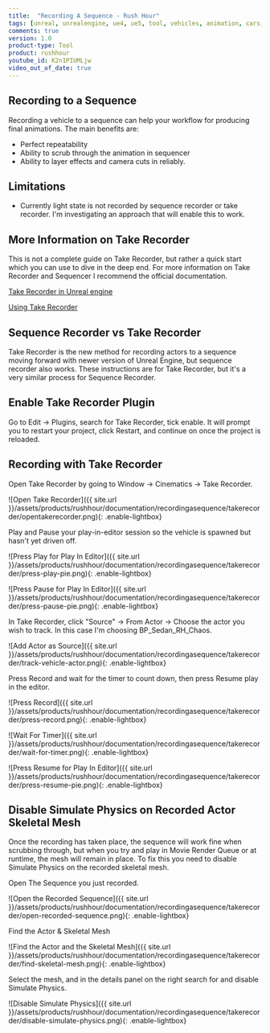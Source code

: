 ```yaml
---
title:  "Recording A Sequence - Rush Hour"
tags: [unreal, unrealengine, ue4, ue5, tool, vehicles, animation, cars, animation, rushhour]
comments: true
version: 1.0
product-type: Tool
product: rushhour
youtube_id: K2n1PIUMLjw
video_out_of_date: true
---
```


## Recording to a Sequence

Recording a vehicle to a sequence can help your workflow for producing final animations. The main benefits are:

* Perfect repeatability
* Ability to scrub through the animation in sequencer
* Ability to layer effects and camera cuts in reliably.

## Limitations

* Currently light state is not recorded by sequence recorder or take recorder. I'm investigating an approach that will enable this to work.

## More Information on Take Recorder

This is not a complete guide on Take Recorder, but rather a quick start which you can use to dive in the deep end. For more information on Take Recorder and Sequencer I recommend the official documentation.

[Take Recorder in Unreal engine](https://docs.unrealengine.com/5.0/en-US/take-recorder-in-unreal-engine/)

[Using Take Recorder](https://docs.unrealengine.com/5.0/en-US/record-gameplay-in-unreal-engine/)

## Sequence Recorder vs Take Recorder

Take Recorder is the new method for recording actors to a sequence moving forward with newer version of Unreal Engine, but sequence recorder also works. These instructions are for Take Recorder, but it's a very similar process for Sequence Recorder.

## Enable Take Recorder Plugin

Go to Edit -> Plugins, search for Take Recorder, tick enable. It will prompt you to restart your project, click Restart, and continue on once the project is reloaded.

## Recording with Take Recorder

Open Take Recorder by going to Window -> Cinematics -> Take Recorder.

![Open Take Recorder]({{ site.url }}/assets/products/rushhour/documentation/recordingasequence/takerecorder/opentakerecorder.png){: .enable-lightbox}

Play and Pause your play-in-editor session so the vehicle is spawned but hasn't yet driven off.

![Press Play for Play In Editor]({{ site.url }}/assets/products/rushhour/documentation/recordingasequence/takerecorder/press-play-pie.png){: .enable-lightbox}

![Press Pause for Play In Editor]({{ site.url }}/assets/products/rushhour/documentation/recordingasequence/takerecorder/press-pause-pie.png){: .enable-lightbox}

In Take Recorder, click "Source" -> From Actor -> Choose the actor you wish to track. In this case I'm choosing BP_Sedan_RH_Chaos.

![Add Actor as Source]({{ site.url }}/assets/products/rushhour/documentation/recordingasequence/takerecorder/track-vehicle-actor.png){: .enable-lightbox}

Press Record and wait for the timer to count down, then press Resume play in the editor.

![Press Record]({{ site.url }}/assets/products/rushhour/documentation/recordingasequence/takerecorder/press-record.png){: .enable-lightbox}

![Wait For Timer]({{ site.url }}/assets/products/rushhour/documentation/recordingasequence/takerecorder/wait-for-timer.png){: .enable-lightbox}

![Press Resume for Play In Editor]({{ site.url }}/assets/products/rushhour/documentation/recordingasequence/takerecorder/press-resume-pie.png){: .enable-lightbox}

## Disable Simulate Physics on Recorded Actor Skeletal Mesh

Once the recording has taken place, the sequence will work fine when scrubbing through, but when you try and play in Movie Render Queue or at runtime, the mesh will remain in place. To fix this you need to disable Simulate Physics on the recorded skeletal mesh.

Open The Sequence you just recorded.

![Open the Recorded Sequence]({{ site.url }}/assets/products/rushhour/documentation/recordingasequence/takerecorder/open-recorded-sequence.png){: .enable-lightbox}

Find the Actor & Skeletal Mesh

![Find the Actor and the Skeletal Mesh]({{ site.url }}/assets/products/rushhour/documentation/recordingasequence/takerecorder/find-skeletal-mesh.png){: .enable-lightbox}

Select the mesh, and in the details panel on the right search for and disable Simulate Physics.

![Disable Simulate Physics]({{ site.url }}/assets/products/rushhour/documentation/recordingasequence/takerecorder/disable-simulate-physics.png){: .enable-lightbox}



